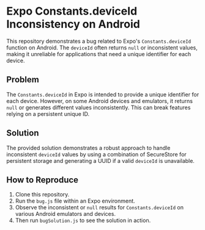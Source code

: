 # Expo Constants.deviceId Inconsistency on Android

This repository demonstrates a bug related to Expo's `Constants.deviceId` function on Android.  The `deviceId` often returns `null` or inconsistent values, making it unreliable for applications that need a unique identifier for each device. 

## Problem

The `Constants.deviceId` in Expo is intended to provide a unique identifier for each device. However, on some Android devices and emulators, it returns `null` or generates different values inconsistently. This can break features relying on a persistent unique ID.

## Solution

The provided solution demonstrates a robust approach to handle inconsistent `deviceId` values by using a combination of SecureStore for persistent storage and generating a UUID if a valid `deviceId` is unavailable. 

## How to Reproduce

1. Clone this repository.
2. Run the `bug.js` file within an Expo environment.
3. Observe the inconsistent or `null` results for `Constants.deviceId` on various Android emulators and devices.
4. Then run `bugSolution.js` to see the solution in action.
